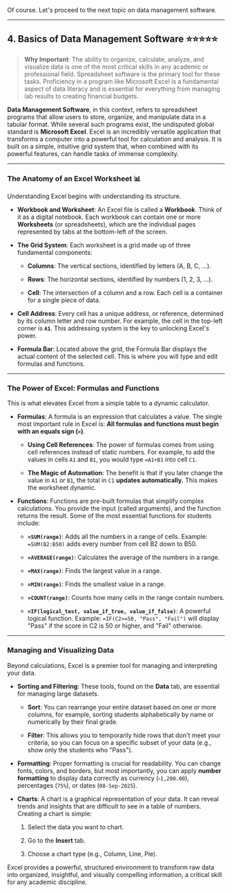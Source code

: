 Of course. Let's proceed to the next topic on data management software.

---

## 4. Basics of Data Management Software ⭐⭐⭐⭐⭐

> **Why Important**: The ability to organize, calculate, analyze, and visualize data is one of the most critical skills in any academic or professional field. Spreadsheet software is the primary tool for these tasks. Proficiency in a program like Microsoft Excel is a fundamental aspect of data literacy and is essential for everything from managing lab results to creating financial budgets.

**Data Management Software**, in this context, refers to spreadsheet programs that allow users to store, organize, and manipulate data in a tabular format. While several such programs exist, the undisputed global standard is **Microsoft Excel**. Excel is an incredibly versatile application that transforms a computer into a powerful tool for calculation and analysis. It is built on a simple, intuitive grid system that, when combined with its powerful features, can handle tasks of immense complexity.

---

### The Anatomy of an Excel Worksheet 📊

Understanding Excel begins with understanding its structure.

- **Workbook and Worksheet**: An Excel file is called a **Workbook**. Think of it as a digital notebook. Each workbook can contain one or more **Worksheets** (or spreadsheets), which are the individual pages represented by tabs at the bottom-left of the screen.
    
- **The Grid System**: Each worksheet is a grid made up of three fundamental components:
    
    - **Columns**: The vertical sections, identified by letters (A, B, C, ...).
        
    - **Rows**: The horizontal sections, identified by numbers (1, 2, 3, ...).
        
    - **Cell**: The intersection of a column and a row. Each cell is a container for a single piece of data.
        
- **Cell Address**: Every cell has a unique address, or reference, determined by its column letter and row number. For example, the cell in the top-left corner is **`A1`**. This addressing system is the key to unlocking Excel's power.
    
- **Formula Bar**: Located above the grid, the Formula Bar displays the actual content of the selected cell. This is where you will type and edit formulas and functions.
    

---

### The Power of Excel: Formulas and Functions

This is what elevates Excel from a simple table to a dynamic calculator.

- **Formulas**: A formula is an expression that calculates a value. The single most important rule in Excel is: **All formulas and functions must begin with an equals sign (`=`)**.
    
    - **Using Cell References**: The power of formulas comes from using cell references instead of static numbers. For example, to add the values in cells `A1` and `B1`, you would type `=A1+B1` into cell `C1`.
        
    - **The Magic of Automation**: The benefit is that if you later change the value in `A1` or `B1`, the total in `C1` **updates automatically**. This makes the worksheet dynamic.
        
- **Functions**: Functions are pre-built formulas that simplify complex calculations. You provide the input (called arguments), and the function returns the result. Some of the most essential functions for students include:
    
    - **`=SUM(range)`**: Adds all the numbers in a range of cells. Example: `=SUM(B2:B50)` adds every number from cell B2 down to B50.
        
    - **`=AVERAGE(range)`**: Calculates the average of the numbers in a range.
        
    - **`=MAX(range)`**: Finds the largest value in a range.
        
    - **`=MIN(range)`**: Finds the smallest value in a range.
        
    - **`=COUNT(range)`**: Counts how many cells in the range contain numbers.
        
    - **`=IF(logical_test, value_if_true, value_if_false)`**: A powerful logical function. Example: `=IF(C2>=50, "Pass", "Fail")` will display "Pass" if the score in C2 is 50 or higher, and "Fail" otherwise.
        

---

### Managing and Visualizing Data

Beyond calculations, Excel is a premier tool for managing and interpreting your data.

- **Sorting and Filtering**: These tools, found on the **Data** tab, are essential for managing large datasets.
    
    - **Sort**: You can rearrange your entire dataset based on one or more columns, for example, sorting students alphabetically by name or numerically by their final grade.
        
    - **Filter**: This allows you to temporarily hide rows that don't meet your criteria, so you can focus on a specific subset of your data (e.g., show only the students who "Pass").
        
- **Formatting**: Proper formatting is crucial for readability. You can change fonts, colors, and borders, but most importantly, you can apply **number formatting** to display data correctly as currency (`৳1,200.00`), percentages (`75%`), or dates (`08-Sep-2025`).
    
- **Charts**: A chart is a graphical representation of your data. It can reveal trends and insights that are difficult to see in a table of numbers. Creating a chart is simple:
    
    1. Select the data you want to chart.
        
    2. Go to the **Insert** tab.
        
    3. Choose a chart type (e.g., Column, Line, Pie).
        

Excel provides a powerful, structured environment to transform raw data into organized, insightful, and visually compelling information, a critical skill for any academic discipline.
